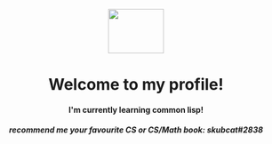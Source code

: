 <p align="center">
  <img width="100" height="80" src="https://cdn.discordapp.com/attachments/992106318200582214/993027615856275506/tumblr_3f4815d42f2b66b895ec291cc3713c50_18339139_250.gif">
  
</p>



<h1 align="center">
    <b>Welcome to my profile!</b><br>
</h1>


<h4 align="center">
    <b>I'm currently learning common lisp!</b><br>
   
</h4>

<h5 align="center">
 <b>recommend me your favourite CS or CS/Math book: skubcat#2838</b><br>
</h5>
